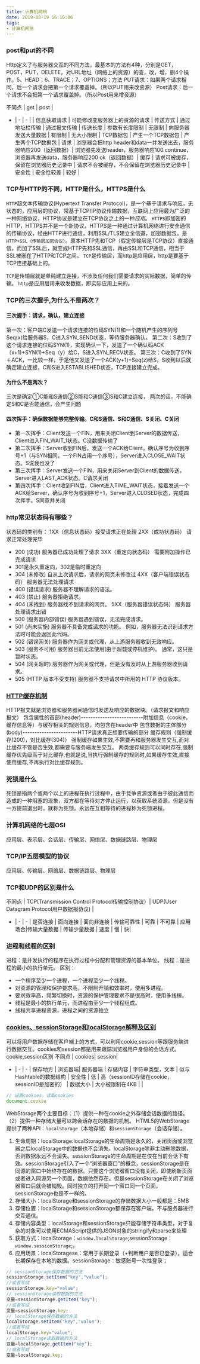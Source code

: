 ```yaml
---
title: 计算机网络
date: 2019-08-19 16:10:06
tags: 
- 计算机网络
---
```

### post和put的不同
Http定义了与服务器交互的不同方法，最基本的方法有4种，分别是GET，POST，PUT，DELETE，对URL地址（网络上的资源）的查，改，增，删4个操作。5、HEAD；6、TRACE；7、OPTIONS；方法
PUT请求：如果两个请求相同，后一个请求会把第一个请求覆盖掉。（所以PUT用来改资源）
Post请求：后一个请求不会把第一个请求覆盖掉。（所以Post用来增资源）

不同点 | get | post |
- | - | - |
 | 信息获取请求 | 可能修改变服务器上的资源的请求 |
传送方式 | 通过地址栏传输 | 通过报文传输 |
传送长度 | 参数有长度限制 | 无限制 |
向服务器发送大量数据 | 有限制 | 无大小限制 |
TCP数据包 | 产生一个TCP数据包 | 产生两个TCP数据包 |
请求 | 浏览器会把http header和data一并发送出去，服务器响应200（返回数据）| 浏览器先发送header，服务器响应100 continue，浏览器再发送data，服务器响应200 ok（返回数据）|
缓存 | 请求可被缓存，保留在浏览器历史记录中 | 请求不会被缓存，不会保留在浏览器历史记录中 |
安全性 | 安全性较差 | 较好 |

<!-- more -->

### TCP与HTTP的不同，HTTP是什么，HTTPS是什么
`HTTP`超文本传输协议(Hypertext Transfer Protocol)，是一个基于请求与响应，无状态的，应用层的协议，常基于TCP/IP协议传输数据，互联网上应用最为广泛的一种网络协议，HTTP协议是建立在TCP协议之上的一种*应用*。
`HTTPS`即加密的HTTP，HTTPS并不是一个新协议，HTTPS是一种通过计算机网络进行安全通信的传输协议，经由HTTP进行通信，利用SSL/TLS建立全信道，加密数据包。是`HTTP+SSL（传输层加密协议）`。原本HTTP先和TCP（假定传输层是TCP协议）直接通信，而加了SSL后，就变成HTTP先和SSL通信，再由SSL和TCP通信，相当于SSL被嵌在了HTTP和TCP之间。
`TCP`是传输层，而http是应用层，http是要基于TCP连接基础上的。

`TCP`是传输层就是单纯建立连接，不涉及任何我们需要请求的实际数据，简单的传输。
`http`是应用层用来收发数据，即实际应用上来的。

### TCP的三次握手,为什么不是两次？
#### 三次握手：请求，确认，建立连接
第一次：客户端C发送一个请求连接的位码SYN(1)和一个随机产生的序列号Seq(x)给服务器S，C进入SYN_SEND状态，等待服务器确认。
第二次：S收到了这个请求连接的位码SYN(1)，实现确认一下，发送了一个确认码ACK（x+1)+SYN(1)+Seq（y）给C，S进入SYN_RECV状态。
第三次：C收到了SYN＋ACK，一比较一样，于是他又发送了一个ACK(y+1)+Seq(z)给S，S收到以后就确定建立连接，C和S进入ESTABLISHED状态，TCP连接建立完成。
#### 为什么不是两次？
三次是确定①C能和S通信②S能和C通信③S和C建立连接，
两次的话，不能确定S和C是否能通信，会产生问题
#### 四次挥手：确保数据能够完整传输。C和S通信、S和C通信、S关闭、C关闭
- 第一次挥手：Client发送一个FIN，用来关闭Client到Server的数据传送，Client进入FIN_WAIT_1状态。C没数据传输了
- 第二次挥手：Server收到FIN后，发送一个ACK给Client，确认序号为收到序号+1（与SYN相同，一个FIN占用一个序号），Server进入CLOSE_WAIT状态。S说我也没了
- 第三次挥手：Server发送一个FIN，用来关闭Server到Client的数据传送，Server进入LAST_ACK状态。C请求关闭
- 第四次挥手：Client收到FIN后，Client进入TIME_WAIT状态，接着发送一个ACK给Server，确认序号为收到序号+1，Server进入CLOSED状态，完成四次挥手。S同意并关闭

### http常见状态码有哪些？
状态码的类别有：
1XX（信息状态码）接受请求正在处理
2XX（成功状态码） 请求正常处理完毕 
- 200 (成功) 服务器已成功处理了请求
3XX（重定向状态码） 需要附加操作已完成请求 
- 301是永久重定向，302是临时重定向
- 304 (未修改) 自从上次请求后，请求的网页未修改过
4XX（客户端错误状态码） 服务器无法处理请求
- 400 (错误请求) 服务器不理解请求的语法。
- 403 (禁止) 服务器拒绝请求。
- 404 (未找到) 服务器找不到请求的网页。
5XX（服务器错误状态码） 服务器处理请求出错
- 500 (服务器内部错误) 服务器遇到错误，无法完成请求。
- 501 (尚未实施) 服务器不具备完成请求的功能。 例如，服务器无法识别请求方法时可能会返回此代码。
- 502 (错误网关) 服务器作为网关或代理，从上游服务器收到无效响应。
- 503 (服务不可用) 服务器目前无法使用(由于超载或停机维护)。 通常，这只是暂时状态。
- 504 (网关超时) 服务器作为网关或代理，但是没有及时从上游服务器收到请求。
- 505 (HTTP 版本不受支持) 服务器不支持请求中所用的 HTTP 协议版本。

### [HTTP缓存机制](https://www.jianshu.com/p/dedb04225bc5)
HTTP报文就是浏览器和服务器间通信时发送及响应的数据块。（请求报文和响应报文）
包含属性的首部(header)--------------------------附加信息（cookie，缓存信息等）与缓存相关的规则信息，均包含在header中
包含数据的主体部分(body)-----------------------HTTP请求真正想要传输的部分
缓存规则（强制缓存(200)，对比缓存(304)）
强制缓存如果生效,不需要再和服务器发生交互,而对比缓存不管是否生效,都需要与服务端发生交互。
两类缓存规则可以同时存在,强制缓存优先级高于对比缓存,也就是说,当执行强制缓存的规则时,如果缓存生效,直接使用缓存,不再执行对比缓存规则。

### 死锁是什么
死锁是指两个或两个以上的进程在执行过程中，由于竞争资源或者由于彼此通信而造成的一种阻塞的现象，双方都在等待对方停止运行，以获取系统资源，但是没有一方提前退出时，就称为死锁。永远在互相等待的进程称为死锁进程。

### 计算机网络的七层OSI
应用层、表示层、会话层、传输层、网络层、数据链路层、物理层
### TCP/IP五层模型的协议
应用层、传输层、网络层、数据链路层、物理层

### TCP和UDP的区别是什么
不同点 | TCP(Transmission Control Protocol传输控制协议）| UDP(User Datagram Protocol用户数据报协议) |
- | - | - |
是否连接 | 面向连接 | 面向非连接 |
传输可靠性 | 可靠 | 不可靠 |
应用场合|传输大量数据 | 传输少量数据 |
速度 | 慢 | 快|

### 进程和线程的区别
进程：是并发执行的程序在执行过程中分配和管理资源的基本单位。
线程：是进程的最小的执行单元。
区别：
- 一个程序至少一个进程，一个进程至少一个线程。
- 对资源的管理和保护要求高，不限制开销和效率时，使用多进程。
- 要求效率高，频繁切换时，资源的保护管理要求不是很高时，使用多线程。
- 线程是最小的执行单元，而进程由至少一个线程组成。
- 线程共享进程资源，进程之间的资源独立

### [cookies、sessionStorage和localStorage解释及区别](https://www.cnblogs.com/pengc/p/8714475.html)
可以将用户数据存储在客户端上的方式，可以利用cookie,session等跟服务端进行数据交互。cookies和session都是用来跟踪浏览器用户身份的会话方式。
cookie,session区别
 不同点 | cookies| session|
 - | - | - |
 保存地方 | 浏览器端| 服务器端 |
 存储内容 | 字符串类型，文本 | 似与Hashtable的数据结构 |
 安全性 | 低 | 高（sessionID存储在cookie，sessionID是加密的） |
 数据大小 | 大小被限制在4KB | |
``` js
// 设置cookies，读取cookies
document.cookie 
```
WebStorage两个主要目标：（1）提供一种在cookie之外存储会话数据的路径。（2）提供一种存储大量可以跨会话存在的数据的机制。
HTML5的WebStorage提供了两种API：`localStorage`（本地存储）和`sessionStorage`（会话存储）。
1. 生命周期：localStorage:localStorage的生命周期是永久的，关闭页面或浏览器之后localStorage中的数据也不会消失。localStorage除非主动删除数据，否则数据永远不会消失。sessionStorage的生命周期是在仅在当前会话下有效。sessionStorage引入了一个“浏览器窗口”的概念，sessionStorage是在同源的窗口中始终存在的数据。只要这个浏览器窗口没有关闭，即使刷新页面或者进入同源另一个页面，数据依然存在。但是sessionStorage在关闭了浏览器窗口后就会被销毁。同时独立的打开同一个窗口同一个页面，sessionStorage也是不一样的。
2. 存储大小：localStorage和sessionStorage的存储数据大小一般都是：5MB
3. 存储位置：localStorage和sessionStorage都保存在客户端，不与服务器进行交互通信。
4. 存储内容类型：localStorage和sessionStorage只能存储字符串类型，对于复杂的对象可以使用ECMAScript提供的JSON对象的stringify和parse来处理
5. 获取方式：localStorage：`window.localStorage`;sessionStorage：`window.sessionStorage`;。
6. 应用场景：localStoragese：常用于长期登录（+判断用户是否已登录），适合长期保存在本地的数据。sessionStorage：敏感账号一次性登录；
``` js
// sessionStorage保存数据的方法
sessionStorage.setItem("key","value");
//或者写成
sessionStorage.key="value";
// sessionStorage读取数据的方法
变量=sessionStorage.getItem("key");
//或者写成
变量=sessionStorage.key;
// localStorage保存数据的方法
localStorage.setItem("key","value");
//或者写成
localStorage.key="value";
// localStorage读取数据的方法
变量=localStorage.getItem("key");
//或者写成
变量=localStorage.key;
```